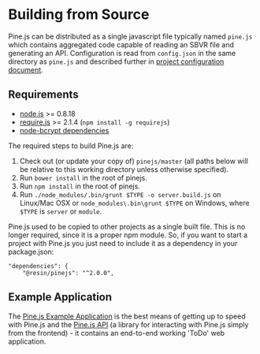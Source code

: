 # Building from Source

Pine.js can be distributed as a single javascript file
typically named `pine.js` which contains aggregated code capable of reading
an SBVR file and generating an API. Configuration is read from `config.json` in
the same directory as `pine.js` and described further in [project configuration document][project-config].

## Requirements
* [node.js](https://nodejs.org) >= 0.8.18
* [require.js](http://requirejs.org) >= 2.1.4 (`npm install -g requirejs`)
* [node-bcrypt dependencies](https://github.com/ncb000gt/node.bcrypt.js/#dependencies)

The required steps to build Pine.js are:

1. Check out (or update your copy of) `pinejs/master` (all paths below will be relative to this working directory unless otherwise specified).
2. Run `bower install` in the root of pinejs.
3. Run `npm install` in the root of pinejs.
4. Run `./node_modules/.bin/grunt $TYPE -o server.build.js` on Linux/Mac OSX or `node_modules\.bin\grunt $TYPE` on Windows, where `$TYPE` is `server` or `module`.

Pine.js used to be copied to other projects as a single built file. This is no longer
required, since it is a proper npm module. So, if you want to start a project with Pine.js
you just need to include it as a dependency in your package.json:

```
"dependencies": {
    "@resin/pinejs": "^2.0.0",
```


## Example Application

The [Pine.js Example Application][pine-example] is the best means of getting up
to speed with Pine.js and the [Pine.js API][pinejs-client-js] (a
library for interacting with Pine.js simply from the frontend) - it contains an
end-to-end working 'ToDo' web application.


[docs]:.
[pine-example]:https://bitbucket.org/rulemotion/pine-example
[pinejs-client-js]:https://github.com/resin-io/pinejs-client-js
[project-config]:ProjectConfig.md
